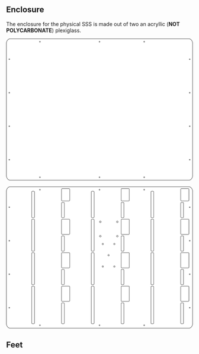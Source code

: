 ## Enclosure

The enclosure for the physical SSS is made out of two an acryllic (**NOT POLYCARBONATE**) plexiglass.

![enclosure-front-sss](../assets/enclosure-front-sss.png)

![enclosure-back-sss](../assets/enclosure-back-sss.png)

## Feet

<script async src="https://unpkg.com/es-module-shims@1.3.6/dist/es-module-shims.js"></script>

<script type="importmap">
    {
        "imports": {
            "three": "../../assets/three.module.js"
        }
    }
</script>

<script type="module">

    import * as THREE from 'three';

    import { OrbitControls } from '../../assets/OrbitControls.js';
    import { ThreeMFLoader } from '../../assets/3MFLoader.js';

    let camera, scene, renderer, object, loader, controls;

    var container = document.getElementById('camera-lid');

    init();

    function init() {

        renderer = new THREE.WebGLRenderer( { antialias: true, alpha: true } );
        renderer.setPixelRatio( window.devicePixelRatio );
        renderer.setSize( 500, 500 );
        renderer.setClearColor( 0x000000, 0 ); // the default
        container.appendChild( renderer.domElement );
        renderer.domElement.style.cursor = "grab";


        scene = new THREE.Scene();

        scene.add( new THREE.AmbientLight( 0xffffff, 0.2 ) );

        camera = new THREE.PerspectiveCamera( 15, window.innerWidth / window.innerHeight, 1, 500 );

        // Z is up for objects intended to be 3D printed.

        camera.up.set( 0, 0, 1 );
        camera.position.set( - 100, - 250, 100 );
        scene.add( camera );

        controls = new OrbitControls( camera, renderer.domElement );
        controls.addEventListener( 'change', render );
        controls.minDistance = 50;
        controls.maxDistance = 400;
        controls.enablePan = false;
        controls.update();

        const pointLight = new THREE.PointLight( 0xffffff, 0.8 );
        camera.add( pointLight );

        const manager = new THREE.LoadingManager();

        manager.onLoad = function () {

            const aabb = new THREE.Box3().setFromObject( object );
            const center = aabb.getCenter( new THREE.Vector3() );

            object.position.x += ( object.position.x - center.x );
            object.position.y += ( object.position.y - center.y );
            object.position.z += ( object.position.z - center.z );

            controls.reset();

            scene.add( object );
            render();

        };

        loader = new ThreeMFLoader( manager );
        loadAsset( '../../assets/cam-lid-sss.3mf' );

        // window.addEventListener( 'resize', onWindowResize );

    }

    function loadAsset( asset ) {

        loader.load( asset, function ( group ) {

            if ( object ) {

                object.traverse( function ( child ) {

                    if ( child.material ) child.material.dispose();
                    if ( child.material && child.material.map ) child.material.map.dispose();
                    if ( child.geometry ) child.geometry.dispose();

                } );

                scene.remove( object );

            }

            object = group;

        } );

    }

    function onWindowResize() {

        camera.aspect = window.innerWidth / window.innerHeight;
        camera.updateProjectionMatrix();

        renderer.setSize( window.innerWidth, window.innerHeight );

        render();

    }

    function render() {

        renderer.render( scene, camera );

    }

</script>

<div id="camera-lid"></div>